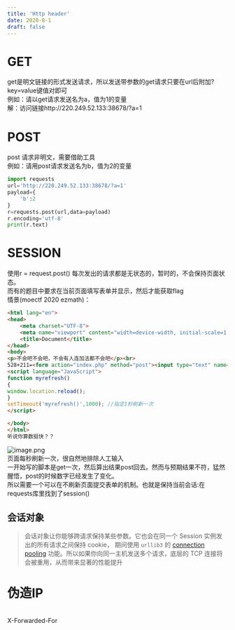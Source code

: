```yaml
---
title: 'Http header'
date: 2020-8-1
draft: false
---
```


<a name="pazYR"></a>
# GET
get是明文链接的形式发送请求，所以发送带参数的get请求只要在url后附加?key=value键值对即可<br />例如：请以get请求发送名为a，值为1的变量<br />解：访问链接http://220.249.52.133:38678/?a=1
<a name="zpLcN"></a>
# POST
post 请求非明文，需要借助工具<br />例如：请用post请求发送名为b，值为2的变量
```python
import requests
url='http://220.249.52.133:38678/?a=1'
payload={
    'b':2
}
r=requests.post(url,data=payload)
r.encoding='utf-8'
print(r.text)
```
<a name="uVvsV"></a>
# SESSION
使用r = request.post() 每次发出的请求都是无状态的，暂时的，不会保持页面状态。<br />而有的题目中要求在当前页面填写表单并显示，然后才能获取flag<br />情景(moectf 2020 ezmath)：
```html
<html lang="en">
<head>
    <meta charset="UTF-8">
    <meta name="viewport" content="width=device-width, initial-scale=1.0">
    <title>Document</title>
</head>
<body>
<p>不会吧不会吧，不会有人连加法都不会吧</p><br>
528+211=<form action="index.php" method="post"><input type="text" name="a"><input type="submit" value="提交"></form>
<script language="JavaScript">
function myrefresh()
{
window.location.reload();
}
setTimeout('myrefresh()',1000); //指定1秒刷新一次
</script>

</body>
</html>
听说你算数挺快？？
```
![image.png](https://cdn.nlark.com/yuque/0/2020/png/595179/1596692969717-583314f7-9290-473b-a006-d5616c70e0b2.png#align=left&display=inline&height=112&margin=%5Bobject%20Object%5D&name=image.png&originHeight=224&originWidth=507&size=16715&status=done&style=none&width=253.5)<br />页面每秒刷新一次，很自然地排除人工输入<br />一开始写的脚本是get一次，然后算出结果post回去。然而与预期结果不符，猛然醒悟，post的时候数字已经发生了变化。<br />所以需要一个可以在不刷新页面提交表单的机制。也就是保持当前会话:在requests库里找到了session()
> <a name="68500ac9"></a>
## 会话对象
> 会话对象让你能够跨请求保持某些参数。它也会在同一个 Session 实例发出的所有请求之间保持 cookie， 期间使用 `urllib3` 的 [connection pooling](http://urllib3.readthedocs.io/en/latest/reference/index.html#module-urllib3.connectionpool) 功能。所以如果你向同一主机发送多个请求，底层的 TCP 连接将会被重用，从而带来显著的性能提升



<a name="9t2I3"></a>
# 伪造IP

<br />X-Forwarded-For<br />
